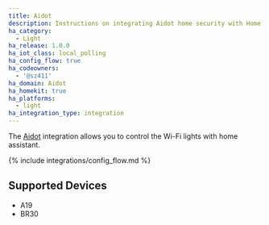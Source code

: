 ```yaml
---
title: Aidot
description: Instructions on integrating Aidot home security with Home Assistant.
ha_category:
  - Light
ha_release: 1.0.0
ha_iot_class: local_polling
ha_config_flow: true
ha_codeowners:
  - '@sz411'
ha_domain: Aidot
ha_homekit: true
ha_platforms:
  - light
ha_integration_type: integration
---
```


The [Aidot](https://www.aidot.com/) integration allows you to control the Wi-Fi lights with home assistant.

{% include integrations/config_flow.md %}

## Supported Devices

- A19
- BR30
